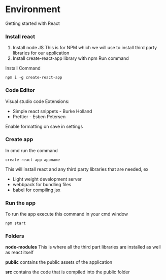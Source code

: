 # Environment 
Getting started with React


### Install react

1. Install node JS
This is for NPM which we will use to install third party libraries for our application
2. Install create-react-app library with npm
Run command

Install Command

	npm i -g create-react-app

### Code Editor
Visual studio code
Extensions:
- Simple react snippets - Burke Holland
- Prettier - Esben Petersen

Enable formatting on save in settings


### Create app
In cmd run the command

	create-react-app appname
This will install react and any third party libraries that are needed, ex
- Light weight development server
- webbpack for bundling files
- babel for compiling jsx

### Run the app
To run the app execute this command in your cmd window

	npm start

### Folders
<b>node-modules</b>
	This is where all the third part libraries are installed as well as react itself

<b>public</b>
contains the public assets of the application

<b>src</b>
contains the code that is compiled into the public folder


